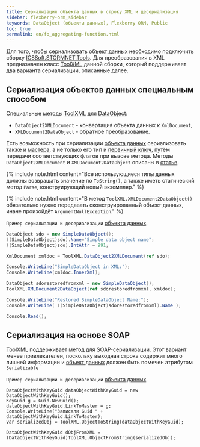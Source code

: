 ```yaml
---
title: Сериализация объекта данных в строку XML и десериализация
sidebar: flexberry-orm_sidebar
keywords: DataObject (объекты данных), Flexberry ORM, Public
toc: true
permalink: en/fo_aggregating-function.html
---
```


Для того, чтобы сериализовать [объект данных](fo_data-object.html) необходимо подключить сборку [ICSSoft.STORMNET.Tools](fo_ics-soft-stormnet-tools.html). Для преобразования в XML предназначен класс [ToolXML](fo_ics-soft-stormnet-tools.html) данной сборки, который поддерживает два варианта сериализации, описанные далее. 

## Сериализация объектов данных специальным способом

Специальные методы [ToolXML](fo_ics-soft-stormnet-tools.html) для [DataObject](fo_data-object.html):

*  `DataObject2XMLDocument` - конвертация объекта данных к `XmlDocument`,
*  `XMLDocument2DataObject` - обратное преобразование. 

Есть возможность при сериализации [объекта данных](fo_data-object.html) сериализовать также и [мастера](fd_master-association.html), а не только его тип и [первичный ключ](fo_primary-keys-objects.html), путём передачи соответствующих флагов при вызове метода.
Методы `DataObject2XMLDocument` и `XMLDocument2DataObject` описаны в [статье](fo_ics-soft-stormnet-tools.html).

{% include note.html content="Все использующиеся типы данных должны возвращать значение по `ToString()`, а также иметь статический метод `Parse`, конструирующий новый экземпляр." %}

{% include note.html content="В метод `ToolXML.XMLDocument2DataObject()` обязательно нужно передавать сконструированный объект данных, иначе произойдёт `ArgumentNullException`." %}

`Пример сериализации и десериализации` [объекта данных](fo_data-object.html).

``` csharp
DataObject sdo = new SimpleDataObject();
((SimpleDataObject)sdo).Name="Simple data object name";
((SimpleDataObject)sdo).IntAttr = 991;

XmlDocument xmldoc = ToolXML.DataObject2XMLDocument(ref sdo);

Console.WriteLine("SimpleDataObject in XML:");
Console.WriteLine(xmldoc.InnerXml);

DataObject sdorestoredfromxml = new SimpleDataObject();
ToolXML.XMLDocument2DataObject(ref sdorestoredfromxml, xmldoc);

Console.WriteLine("Restored SimpleDataObject Name:");
Console.WriteLine( ((SimpleDataObject)sdorestoredfromxml).Name );

Console.Read();
```

## Сериализация на основе SOAP

[ToolXML](fo_ics-soft-stormnet-tools.html) поддерживает метод для SOAP-сериализации. Этот вариант менее привлекателен, поскольку выходная строка содержит много лишней информации и [объект данных](fo_data-object.html) должен быть помечен атрибутом `Serializable`

`Пример сериализации и десериализации` [объекта данных](fo_data-object.html).

```
DataObjectWithKeyGuid dataObjectWithKeyGuid = new DataObjectWithKeyGuid();
KeyGuid g = Guid.NewGuid();
dataObjectWithKeyGuid.LinkToMaster = g;
Console.WriteLine("Записали Guid " + dataObjectWithKeyGuid.LinkToMaster);
var serializedObj = ToolXML.ObjectToString(dataObjectWithKeyGuid);

DataObjectWithKeyGuid dObjFromXML = (DataObjectWithKeyGuid)ToolXML.ObjectFromString(serializedObj);
```
